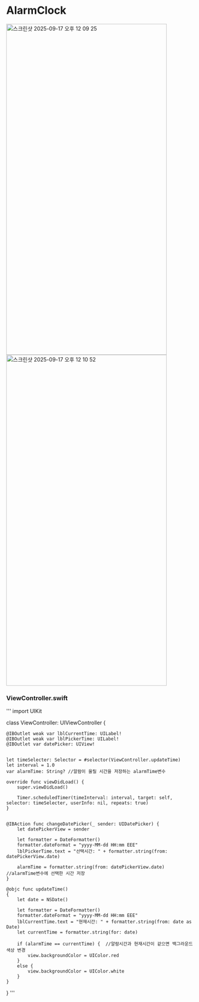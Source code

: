 # AlarmClock



<img width="428" height="883" alt="스크린샷 2025-09-17 오후 12 09 25" src="https://github.com/user-attachments/assets/84674ec1-4716-41d5-8915-be1cf62223c2" />
<img width="428" height="883" alt="스크린샷 2025-09-17 오후 12 10 52" src="https://github.com/user-attachments/assets/c73b8ce9-15e3-4507-9642-19beaca82801" />




### ViewController.swift
'''
import UIKit

class ViewController: UIViewController {
    
    @IBOutlet weak var lblCurrentTime: UILabel!
    @IBOutlet weak var lblPickerTime: UILabel!
    @IBOutlet var datePicker: UIView!
    
    
    let timeSelecter: Selector = #selector(ViewController.updateTime)
    let interval = 1.0
    var alarmTime: String? //알람이 울릴 시간을 저장하는 alarmTime변수
    
    override func viewDidLoad() {
        super.viewDidLoad()
        
        Timer.scheduledTimer(timeInterval: interval, target: self, selector: timeSelecter, userInfo: nil, repeats: true)
    }
    
    
    @IBAction func changeDatePicker(_ sender: UIDatePicker) {
        let datePickerView = sender
        
        let formatter = DateFormatter()
        formatter.dateFormat = "yyyy-MM-dd HH:mm EEE"
        lblPickerTime.text = "선택시간: " + formatter.string(from: datePickerView.date)
        
        alarmTime = formatter.string(from: datePickerView.date) //alarmTime변수에 선택한 시간 저장
    }
    
    @objc func updateTime()
    {
        let date = NSDate()
        
        let formatter = DateFormatter()
        formatter.dateFormat = "yyyy-MM-dd HH:mm EEE"
        lblCurrentTime.text = "현재시간: " + formatter.string(from: date as Date)
        let currentTime = formatter.string(for: date)
        
        if (alarmTime == currentTime) {  //알람시간과 현재시간이 같으면 백그라운드 색상 변경
            view.backgroundColor = UIColor.red
        }
        else {
            view.backgroundColor = UIColor.white
        }
    }
  }
'''
